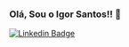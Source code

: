 ### Olá, Sou o Igor Santos!! 👋

[![Linkedin Badge](https://img.shields.io/badge/-Igor%20Santos-6633cc?style=flat-square&logo=Linkedin&logoColor=white&link=https://www.linkedin.com/in/igor-santos-05a84273//)](https://www.linkedin.com/in/igor-santos-05a84273/) 

<!--
**igorSantos261/igorSantos261** is a ✨ _special_ ✨ repository because its `README.md` (this file) appears on your GitHub profile.

Here are some ideas to get you started:

- 🔭 I’m currently working on ...
- 🌱 I’m currently learning ...
- 👯 I’m looking to collaborate on ...
- 🤔 I’m looking for help with ...
- 💬 Ask me about ...
- 📫 How to reach me: ...
- 😄 Pronouns: ...
- ⚡ Fun fact: ...
-->
